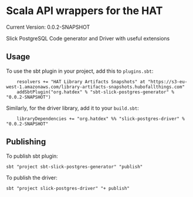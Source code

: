 # Scala API wrappers for the HAT

Current Version: 0.0.2-SNAPSHOT

Slick PostgreSQL Code generator and Driver with useful extensions

## Usage

To use the sbt plugin in your project, add this to `plugins.sbt`:

```
    resolvers += "HAT Library Artifacts Snapshots" at "https://s3-eu-west-1.amazonaws.com/library-artifacts-snapshots.hubofallthings.com"
    addSbtPlugin("org.hatdex" % "sbt-slick-postgres-generator" % "0.0.2-SNAPSHOT")
```

Similarly, for the driver library, add it to your `build.sbt`:

```
    libraryDependencies += "org.hatdex" %% "slick-postgres-driver" % "0.0.2-SNAPSHOT"
```

## Publishing

To publish sbt plugin:

    sbt "project sbt-slick-postgres-generator" "publish"

To publish the driver:

    sbt "project slick-postgres-driver" "+ publish"

